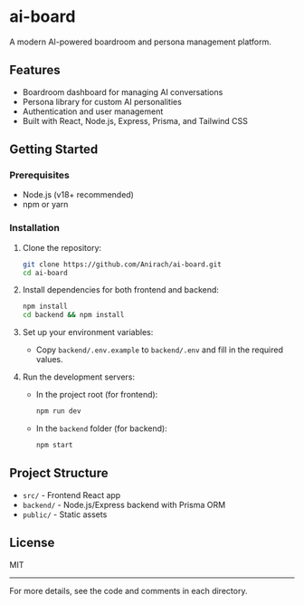 # ai-board

A modern AI-powered boardroom and persona management platform.

## Features
- Boardroom dashboard for managing AI conversations
- Persona library for custom AI personalities
- Authentication and user management
- Built with React, Node.js, Express, Prisma, and Tailwind CSS

## Getting Started

### Prerequisites
- Node.js (v18+ recommended)
- npm or yarn

### Installation

1. Clone the repository:
   ```sh
   git clone https://github.com/Anirach/ai-board.git
   cd ai-board
   ```
2. Install dependencies for both frontend and backend:
   ```sh
   npm install
   cd backend && npm install
   ```
3. Set up your environment variables:
   - Copy `backend/.env.example` to `backend/.env` and fill in the required values.

4. Run the development servers:
   - In the project root (for frontend):
     ```sh
     npm run dev
     ```
   - In the `backend` folder (for backend):
     ```sh
     npm start
     ```

## Project Structure
- `src/` - Frontend React app
- `backend/` - Node.js/Express backend with Prisma ORM
- `public/` - Static assets

## License
MIT

---

For more details, see the code and comments in each directory.
